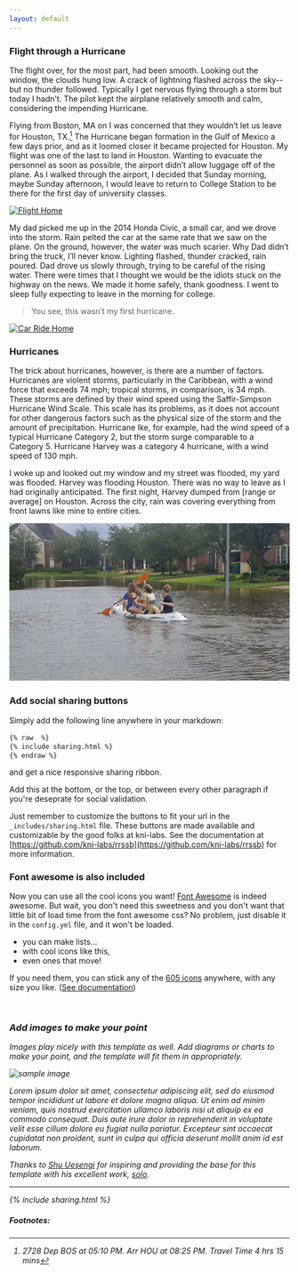 ```yaml
---
layout: default
---
```


### Flight through a Hurricane

The flight over, for the most part, had been smooth. Looking out the window, the clouds hung low. A crack of lightning flashed across the sky--but no thunder followed. Typically I get nervous flying through a storm but today I hadn’t. The pilot kept the airplane relatively smooth and calm, considering the impending Hurricane.

Flying from Boston, MA on I was concerned that they wouldn’t let us leave for Houston, TX.[^1] The Hurricane began formation in the Gulf of Mexico a few days prior, and as it loomed closer it became projected for Houston. My flight was one of the last to land in Houston. Wanting to evacuate the personnel as soon as possible, the airport didn’t allow luggage off of the plane. As I walked through the airport, I decided that Sunday morning, maybe Sunday afternoon, I would leave to return to College Station to be there for the first day of university classes.  

[![Flight Home](http://img.youtube.com/vi/XcU3w8aY-xk/0.jpg)](https://youtu.be/XcU3w8aY-xk)

My dad picked me up in the 2014 Honda Civic, a small car, and we drove into the storm. Rain pelted the car at the same rate that we saw on the plane. On the ground, however, the water was much scarier. Why Dad didn’t bring the truck, I’ll never know. Lighting flashed, thunder cracked, rain poured. Dad drove us slowly through, trying to be careful of the rising water. There were times that I thought we would be the idiots stuck on the highway on the news. We made it home safely, thank goodness. I went to sleep fully expecting to leave in the morning for college.

> You see, this wasn’t my first hurricane.

[![Car Ride Home](https://img.youtube.com/vi/sEUkP2Z39hE/0.jpg)](https://www.youtube.com/watch?v=sEUkP2Z39hE)

### Hurricanes

The trick about hurricanes, however, is there are a number of factors. Hurricanes are violent storms, particularly in the Caribbean, with a wind force that exceeds 74 mph; tropical storms, in comparison, is 34 mph. These storms are defined by their wind speed using the Saffir-Simpson Hurricane Wind Scale. This scale has its problems, as it does not account for other dangerous factors such as the physical size of the storm and the amount of precipitation. Hurricane Ike, for example, had the wind speed of a typical Hurricane Category 2, but the storm surge comparable to a Category 5. Hurricane Harvey was a category 4 hurricane, with a wind speed of 130 mph.

<link rel="stylesheet" href="https://cdnjs.cloudflare.com/ajax/libs/leaflet/0.7.3/leaflet.css">

I woke up and looked out my window and my street was flooded, my yard was flooded. Harvey was flooding Houston. There was no way to leave as I had originally anticipated. The first night, Harvey dumped from [range or average] on Houston. Across the city, rain was covering everything from front lawns like mine to entire cities.

[![Car Ride Home](https://raw.githubusercontent.com/aclloyd97/LeafletHeatMap/master/images/IMG-20170827-WA0028.jpg)](https://youtu.be/i_ZaAlJTPFg) 

### Add social sharing buttons

Simply add the following line anywhere in your markdown:

<pre><code>{% raw  %}
{% include sharing.html %}
{% endraw %}
</code></pre>

and get a nice responsive sharing ribbon.

Add this at the bottom, or the top, or between every other paragraph if you're deseprate for social validation.

Just remember to customize the buttons to fit your url in the `_includes/sharing.html` file. These buttons are made available and customizable by the good folks at kni-labs. See the documentation at [https://github.com/kni-labs/rrssb](https://github.com/kni-labs/rrssb) for more information.

### Font awesome is also included

<i class="fa fa-quote-left fa-3x fa-pull-left fa-border"></i> Now you can use all the cool icons you want! [Font Awesome](http://fontawesome.io) is indeed awesome. But wait, you don't need this sweetness and you don't want that little bit of load time from the font awesome css? No problem, just disable it in the `config.yml` file, and it won't be loaded.

<ul class="fa-ul">
  <li><i class="fa-li fa fa-check-square"></i>you can make lists...</li>
  <li><i class="fa-li fa fa-check-square-o"></i>with cool icons like this,</li>
  <li><i class="fa-li fa fa-spinner fa-spin"></i>even ones that move!</li>
</ul>

If you need them, you can stick any of the [605 icons](http://fontawesome.io/icons/) anywhere, with any size you like. ([See documentation](http://fontawesome.io/examples/))

<i class="fa fa-building"></i>&nbsp;&nbsp;<i class="fa fa-bus fa-lg"></i>&nbsp;&nbsp;<i class="fa fa-cube fa-2x"></i>&nbsp;&nbsp;<i class="fa fa-paper-plane fa-3x"></i>&nbsp;&nbsp;<i class="fa fa-camera-retro fa-4x">

### Add images to make your point

Images play nicely with this template as well. Add diagrams or charts to make your point, and the template will fit them in appropriately.

<img src="images/hello.svg" alt="sample image">

Lorem ipsum dolor sit amet, consectetur adipiscing elit, sed do eiusmod tempor incididunt ut labore et dolore magna aliqua. Ut enim ad minim veniam, quis nostrud exercitation ullamco laboris nisi ut aliquip ex ea commodo consequat. Duis aute irure dolor in reprehenderit in voluptate velit esse cillum dolore eu fugiat nulla pariatur. Excepteur sint occaecat cupidatat non proident, sunt in culpa qui officia deserunt mollit anim id est laborum.

Thanks to [Shu Uesengi](https://github.com/chibicode) for inspiring and providing the base for this template with his excellent work, [solo](https://github.com/chibicode).

<hr>
{% include sharing.html %}

##### Footnotes:

[^1]: 2728 Dep BOS at 05:10 PM. Arr HOU at 08:25 PM. Travel Time 4 hrs 15 mins

[^2]: Here is another.
